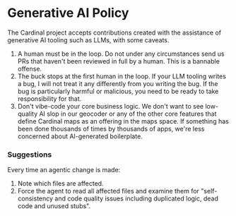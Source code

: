 # Generative AI Policy

The Cardinal project accepts contributions created with the assistance of generative AI tooling such as LLMs, with some caveats.
1. A human must be in the loop. Do not under any circumstances send us PRs that haven't been reviewed in full by a human. This is a bannable offense.
2. The buck stops at the first human in the loop. If your LLM tooling writes a bug, I will not treat it any differently from you writing the bug. If the bug is particularly harmful or malicious, you need to be ready to take responsibility for that.
3. Don't vibe-code your core business logic. We don't want to see low-quality AI slop in our geocoder or any of the other core features that define Cardinal maps as an offering in the maps space. If something has been done thousands of times by thousands of apps, we're less concerned about AI-generated boilerplate.

### Suggestions

Every time an agentic change is made:
1. Note which files are affected.
2. Force the agent to read all affected files and examine them for "self-consistency and code quality issues including duplicated logic, dead code and unused stubs".
